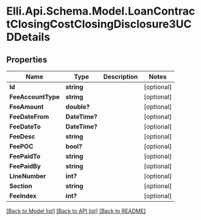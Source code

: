 # Elli.Api.Schema.Model.LoanContractClosingCostClosingDisclosure3UCDDetails
## Properties

Name | Type | Description | Notes
------------ | ------------- | ------------- | -------------
**Id** | **string** |  | [optional] 
**FeeAccountType** | **string** |  | [optional] 
**FeeAmount** | **double?** |  | [optional] 
**FeeDateFrom** | **DateTime?** |  | [optional] 
**FeeDateTo** | **DateTime?** |  | [optional] 
**FeeDesc** | **string** |  | [optional] 
**FeePOC** | **bool?** |  | [optional] 
**FeePaidTo** | **string** |  | [optional] 
**FeePaidBy** | **string** |  | [optional] 
**LineNumber** | **int?** |  | [optional] 
**Section** | **string** |  | [optional] 
**FeeIndex** | **int?** |  | [optional] 

[[Back to Model list]](../README.md#documentation-for-models) [[Back to API list]](../README.md#documentation-for-api-endpoints) [[Back to README]](../README.md)

